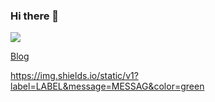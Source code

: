 ### Hi there 👋

<img src="https://img.shields.io/badge/github-181717?style=for-the-badge&logo=github&logoColor=white">

[Blog](https://kangmo.tistory.com/)

https://img.shields.io/static/v1?label=LABEL&message=MESSAG&color=green
